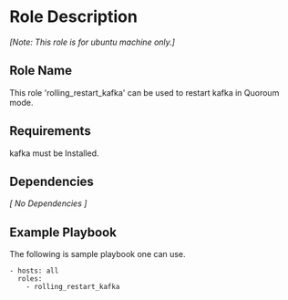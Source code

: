 Role Description
=========
   *[Note: This role is for ubuntu machine only.]*
   
Role Name 
---------

This role 'rolling_restart_kafka' can be used to restart kafka in Quoroum mode.

Requirements
------------

kafka must be Installed.

Dependencies
------------

*[ No Dependencies ]*


Example Playbook
----------------
The following is sample playbook one can use.
 
    - hosts: all
      roles: 
        - rolling_restart_kafka  